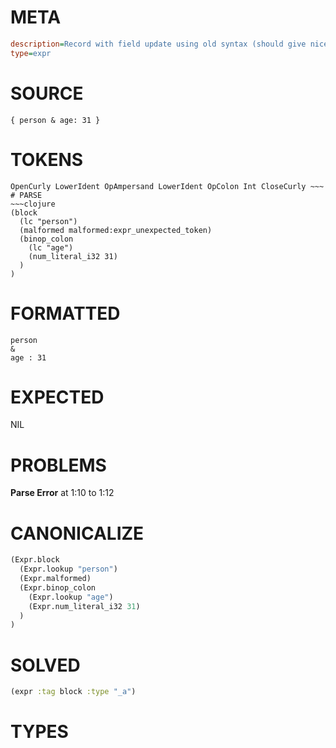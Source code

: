 # META
~~~ini
description=Record with field update using old syntax (should give nice error message)
type=expr
~~~
# SOURCE
~~~roc
{ person & age: 31 }
~~~
# TOKENS
~~~text
OpenCurly LowerIdent OpAmpersand LowerIdent OpColon Int CloseCurly ~~~
# PARSE
~~~clojure
(block
  (lc "person")
  (malformed malformed:expr_unexpected_token)
  (binop_colon
    (lc "age")
    (num_literal_i32 31)
  )
)
~~~
# FORMATTED
~~~roc
person
& 
age : 31
~~~
# EXPECTED
NIL
# PROBLEMS
**Parse Error**
at 1:10 to 1:12

# CANONICALIZE
~~~clojure
(Expr.block
  (Expr.lookup "person")
  (Expr.malformed)
  (Expr.binop_colon
    (Expr.lookup "age")
    (Expr.num_literal_i32 31)
  )
)
~~~
# SOLVED
~~~clojure
(expr :tag block :type "_a")
~~~
# TYPES
~~~roc
~~~
